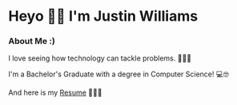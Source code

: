 # Heyo 🙋‍♂️ I'm Justin Williams
### About Me :)
I love seeing how technology can tackle problems. 👨‍🔧🐜

I'm a Bachelor's Graduate with a degree in Computer Science! 💻🤓

And here is my [Resume](https://github.com/JustinW1233/JustinW1233/blob/main/Resume.pdf) 📃🧑‍💼

